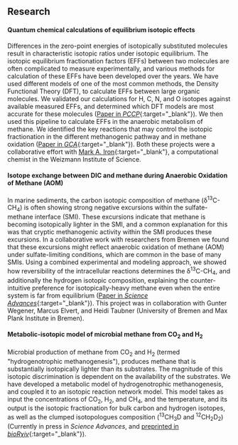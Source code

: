 ## Research

#### Quantum chemical calculations of equilibrium isotopic effects
Differences in the zero-point energies of isotopically substituted molecules result in characteristic isotopic ratios under isotopic equilibrium. The isotopic equilibrium fractionation factors (EFFs) between two molecules are often complicated to measure experimentally, and various methods for calculation of these EFFs have been developed over the years. We have used different models of one of the most common methods, the Density Functional Theory (DFT), to calculate EFFs between large organic molecules. We validated our calculations for H, C, N, and O isotopes against available measured EFFs, and determined which DFT models are most accurate for these molecules ([Paper in *PCCP*](https://doi.org/10.1039/C9CP02975C){:target="_blank"}). We then used this pipeline to calculate EFFs in the anaerobic metabolism of methane. We identified the key reactions that may control the isotopic fractionation in the different methanogenic pathway and in methane oxidation ([Paper in *GCA*](https://doi.org/10.1016/j.gca.2020.10.018){:target="_blank"}). Both these projects were a collaborative effort with [Mark A. Iron](https://markiron.wixsite.com/wis-ccu){:target="_blank"}, a computational chemist in the Weizmann Institute of Science.

#### Isotope exchange between DIC and methane during Anaerobic Oxidation of Methane (AOM)
In marine sediments, the carbon isotopic composition of methane (&#948;<sup>13</sup>C-CH<sub>4</sub>) is often showing strong negative excursions within the sulfate-methane interface (SMI). These excursions indicate that methane is becoming isotopically lighter in the SMI, and a common explanation for this was that cryptic methanogenic activity within the SMI produces these excursions. In a collaborative work with researchers from Bremen we found that these excursions might reflect anaerobic oxidation of methane (AOM) under sulfate-limiting conditions, which are common in the base of many SMIs. Using a combined experimental and modeling approach, we showed how reversibility of the intracellular reactions determines the &#948;<sup>13</sup>C-CH<sub>4</sub>, and additionally the hydrogen isotopic composition, explaining the counter-intuitive preference for isotopically-heavy methane even when the entire system is far from equilibrium ([Paper in *Science Advances*](http://doi.org/10.1126/sciadv.abe4939){:target="_blank"}). This project was in collaboration with Gunter Wegener, Marcus Elvert, and Heidi Taubner (University of Bremen and Max Plank Institute in Bremen).

#### Metabolic-isotopic model of microbial methane from CO<sub>2</sub> and H<sub>2</sub>
Microbial production of methane from CO<sub>2</sub> and H<sub>2</sub> (termed "hydrogenotrophic methanogenesis"), produces methane that is substantially isotopically lighter than its substrates. The magnitude of this isotopic discrimination is dependent on the availability of the substrates. We have developed a metabolic model of hydrogenotrophic methanogenesis, and coupled it to an isotopic reaction network model. This model takes as input the concentrations of CO<sub>2</sub>, H<sub>2</sub>, and CH<sub>4</sub>, and the temperature, and its output is the isotopic fractionation for bulk carbon and hydrogen isotopes, as well as the clumped isotopologues composition (<sup>13</sup>CH<sub>3</sub>D and <sup>12</sup>CH<sub>2</sub>D<sub>2</sub>) (Currently in press in *Science Advances*, and [preprinted in *bioR&#967;iv*](https://www.biorxiv.org/content/10.1101/2021.09.14.460204v2?versioned=true){:target="_blank"}).
